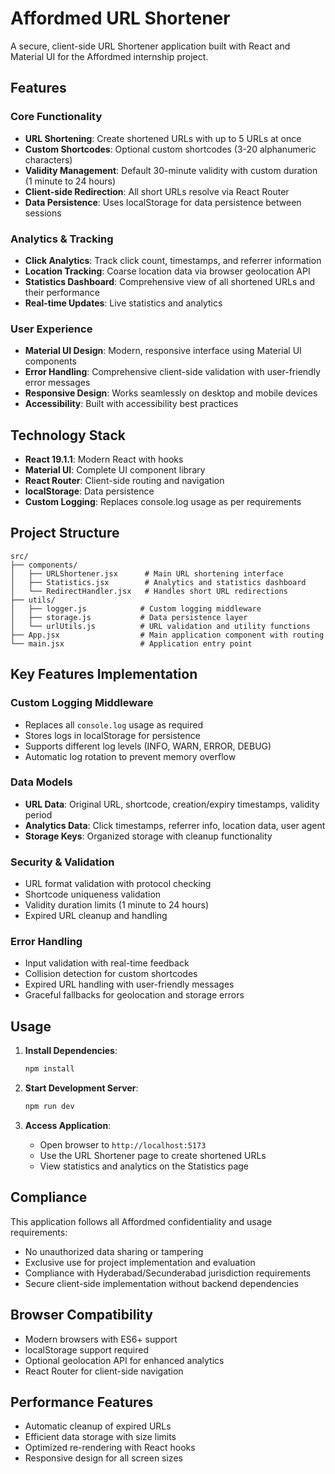 # Affordmed URL Shortener

A secure, client-side URL Shortener application built with React and Material UI for the Affordmed internship project.

## Features

### Core Functionality
- **URL Shortening**: Create shortened URLs with up to 5 URLs at once
- **Custom Shortcodes**: Optional custom shortcodes (3-20 alphanumeric characters)
- **Validity Management**: Default 30-minute validity with custom duration (1 minute to 24 hours)
- **Client-side Redirection**: All short URLs resolve via React Router
- **Data Persistence**: Uses localStorage for data persistence between sessions

### Analytics & Tracking
- **Click Analytics**: Track click count, timestamps, and referrer information
- **Location Tracking**: Coarse location data via browser geolocation API
- **Statistics Dashboard**: Comprehensive view of all shortened URLs and their performance
- **Real-time Updates**: Live statistics and analytics

### User Experience
- **Material UI Design**: Modern, responsive interface using Material UI components
- **Error Handling**: Comprehensive client-side validation with user-friendly error messages
- **Responsive Design**: Works seamlessly on desktop and mobile devices
- **Accessibility**: Built with accessibility best practices

## Technology Stack

- **React 19.1.1**: Modern React with hooks
- **Material UI**: Complete UI component library
- **React Router**: Client-side routing and navigation
- **localStorage**: Data persistence
- **Custom Logging**: Replaces console.log usage as per requirements

## Project Structure

```
src/
├── components/
│   ├── URLShortener.jsx      # Main URL shortening interface
│   ├── Statistics.jsx        # Analytics and statistics dashboard
│   └── RedirectHandler.jsx   # Handles short URL redirections
├── utils/
│   ├── logger.js            # Custom logging middleware
│   ├── storage.js           # Data persistence layer
│   └── urlUtils.js          # URL validation and utility functions
├── App.jsx                  # Main application component with routing
└── main.jsx                 # Application entry point
```

## Key Features Implementation

### Custom Logging Middleware
- Replaces all `console.log` usage as required
- Stores logs in localStorage for persistence
- Supports different log levels (INFO, WARN, ERROR, DEBUG)
- Automatic log rotation to prevent memory overflow

### Data Models
- **URL Data**: Original URL, shortcode, creation/expiry timestamps, validity period
- **Analytics Data**: Click timestamps, referrer info, location data, user agent
- **Storage Keys**: Organized storage with cleanup functionality

### Security & Validation
- URL format validation with protocol checking
- Shortcode uniqueness validation
- Validity duration limits (1 minute to 24 hours)
- Expired URL cleanup and handling

### Error Handling
- Input validation with real-time feedback
- Collision detection for custom shortcodes
- Expired URL handling with user-friendly messages
- Graceful fallbacks for geolocation and storage errors

## Usage

1. **Install Dependencies**:
   ```bash
   npm install
   ```

2. **Start Development Server**:
   ```bash
   npm run dev
   ```

3. **Access Application**:
   - Open browser to `http://localhost:5173`
   - Use the URL Shortener page to create shortened URLs
   - View statistics and analytics on the Statistics page

## Compliance

This application follows all Affordmed confidentiality and usage requirements:
- No unauthorized data sharing or tampering
- Exclusive use for project implementation and evaluation
- Compliance with Hyderabad/Secunderabad jurisdiction requirements
- Secure client-side implementation without backend dependencies

## Browser Compatibility

- Modern browsers with ES6+ support
- localStorage support required
- Optional geolocation API for enhanced analytics
- React Router for client-side navigation

## Performance Features

- Automatic cleanup of expired URLs
- Efficient data storage with size limits
- Optimized re-rendering with React hooks
- Responsive design for all screen sizes